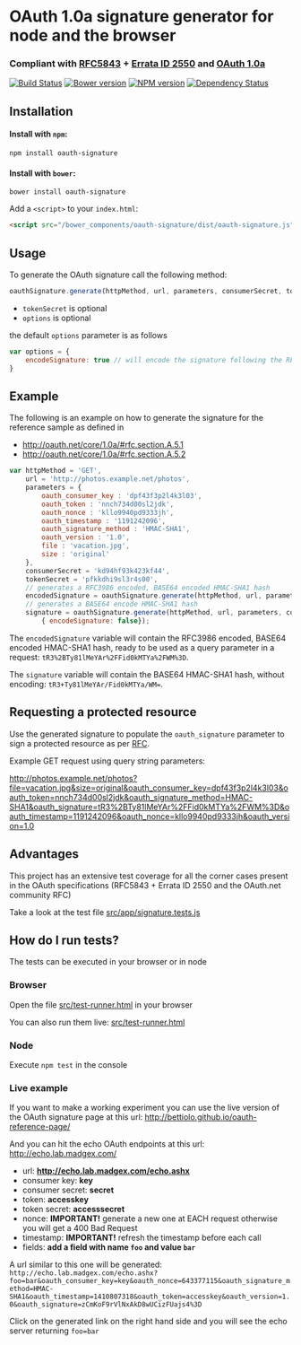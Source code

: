# OAuth 1.0a signature generator for node and the browser 
### Compliant with [RFC5843](http://tools.ietf.org/html/rfc5849) + [Errata ID 2550](http://www.rfc-editor.org/errata_search.php?rfc=5849) and [OAuth 1.0a](http://oauth.net/core/1.0a)

[![Build Status](https://travis-ci.org/bettiolo/oauth-signature-js.png?branch=master)](https://travis-ci.org/bettiolo/oauth-signature-js)
[![Bower version](https://badge.fury.io/bo/oauth-signature-js.svg)](http://badge.fury.io/bo/oauth-signature-js)
[![NPM version](https://badge.fury.io/js/oauth-signature.png)](http://badge.fury.io/js/oauth-signature)
[![Dependency Status](https://david-dm.org/bettiolo/oauth-signature-js.png?theme=shields.io)](https://david-dm.org/bettiolo/oauth-signature-js)

## Installation

#### Install with `npm`:

```shell
npm install oauth-signature
```

#### Install with `bower`:

```shell
bower install oauth-signature
```

Add a `<script>` to your `index.html`:

```html
<script src="/bower_components/oauth-signature/dist/oauth-signature.js"></script>
```

## Usage

To generate the OAuth signature call the following method:

```js
oauthSignature.generate(httpMethod, url, parameters, consumerSecret, tokenSecret, options)
```
- `tokenSecret` is optional
- `options` is optional

the default `options` parameter is as follows
```js
var options = {
	encodeSignature: true // will encode the signature following the RFC3986 Spec by default
}
```

## Example

The following is an example on how to generate the signature for the reference sample as defined in  
 - http://oauth.net/core/1.0a/#rfc.section.A.5.1 
 - http://oauth.net/core/1.0a/#rfc.section.A.5.2

```js
var httpMethod = 'GET',
	url = 'http://photos.example.net/photos',
	parameters = {
		oauth_consumer_key : 'dpf43f3p2l4k3l03',
		oauth_token : 'nnch734d00sl2jdk',
		oauth_nonce : 'kllo9940pd9333jh',
		oauth_timestamp : '1191242096',
		oauth_signature_method : 'HMAC-SHA1',
		oauth_version : '1.0',
		file : 'vacation.jpg',
		size : 'original'
	},
	consumerSecret = 'kd94hf93k423kf44',
	tokenSecret = 'pfkkdhi9sl3r4s00',
	// generates a RFC3986 encoded, BASE64 encoded HMAC-SHA1 hash
	encodedSignature = oauthSignature.generate(httpMethod, url, parameters, consumerSecret, tokenSecret),
	// generates a BASE64 encode HMAC-SHA1 hash
	signature = oauthSignature.generate(httpMethod, url, parameters, consumerSecret, tokenSecret,
		{ encodeSignature: false});
```

The `encodedSignature` variable will contain the RFC3986 encoded, BASE64 encoded HMAC-SHA1 hash, ready to be used as a query parameter in a request: `tR3%2BTy81lMeYAr%2FFid0kMTYa%2FWM%3D`.

The `signature` variable will contain the BASE64 HMAC-SHA1 hash, without encoding: `tR3+Ty81lMeYAr/Fid0kMTYa/WM=`.

## Requesting a protected resource

Use the generated signature to populate the `oauth_signature` parameter to sign a protected resource as per [RFC](http://oauth.net/core/1.0a/#rfc.section.A.5.3).

Example GET request using query string parameters:

http://photos.example.net/photos?file=vacation.jpg&size=original&oauth_consumer_key=dpf43f3p2l4k3l03&oauth_token=nnch734d00sl2jdk&oauth_signature_method=HMAC-SHA1&oauth_signature=tR3%2BTy81lMeYAr%2FFid0kMTYa%2FWM%3D&oauth_timestamp=1191242096&oauth_nonce=kllo9940pd9333jh&oauth_version=1.0

## Advantages

This project has an extensive test coverage for all the corner cases present in the OAuth specifications (RFC5843 + Errata ID 2550 and the OAuth.net community RFC)

Take a look at the test file [src/app/signature.tests.js](src/app/oauth-signature.tests.js)

## How do I run tests?

The tests can be executed in your browser or in node

### Browser

Open the file [src/test-runner.html](src/test-runner.html) in your browser

You can also run them live: [src/test-runner.html](https://bettiolo.github.io/oauth-signature-js/src/test-runner.html)

### Node

Execute `npm test` in the console

### Live example

If you want to make a working experiment you can use the live version of the OAuth signature page at this url: http://bettiolo.github.io/oauth-reference-page/

And you can hit the echo OAuth endpoints at this url: http://echo.lab.madgex.com/

- url: **http://echo.lab.madgex.com/echo.ashx**
- consumer key: **key**
- consumer secret: **secret**
- token: **accesskey**
- token secret: **accesssecret**
- nonce: **IMPORTANT!** generate a new one at EACH request otherwise you will get a 400 Bad Request
- timestamp: **IMPORTANT!** refresh the timestamp before each call
- fields: **add a field with name `foo` and value `bar`**

A url similar to this one will be generated: `http://echo.lab.madgex.com/echo.ashx?foo=bar&oauth_consumer_key=key&oauth_nonce=643377115&oauth_signature_method=HMAC-SHA1&oauth_timestamp=1410807318&oauth_token=accesskey&oauth_version=1.0&oauth_signature=zCmKoF9rVlNxAkD8wUCizFUajs4%3D`

Click on the generated link on the right hand side and you will see the echo server returning `foo=bar`

